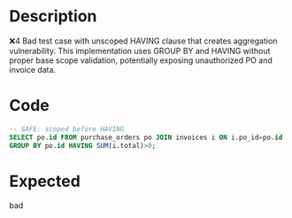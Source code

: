 # Description
❌4 Bad test case with unscoped HAVING clause that creates aggregation vulnerability. This implementation uses GROUP BY and HAVING without proper base scope validation, potentially exposing unauthorized PO and invoice data.

# Code
```sql
-- SAFE: scoped before HAVING
SELECT po.id FROM purchase_orders po JOIN invoices i ON i.po_id=po.id
GROUP BY po.id HAVING SUM(i.total)>0;
```

# Expected
bad
